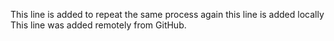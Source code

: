 This line is added to repeat the same process again
this line is added locally
This line was added remotely from GitHub.
